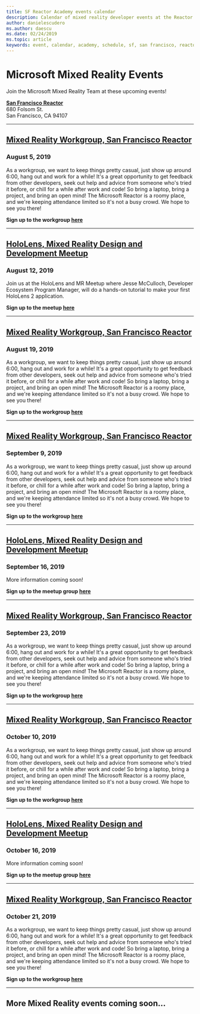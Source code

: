 ```yaml
---
title: SF Reactor Academy events calendar
description: Calendar of mixed reality developer events at the Reactor in San Francisco.
author: danielescudero
ms.author: daescu
ms.date: 02/24/2019
ms.topic: article
keywords: event, calendar, academy, schedule, sf, san francisco, reactor
---
```


# Microsoft Mixed Reality Events

Join the Microsoft Mixed Reality Team at these upcoming events!

**[San Francisco Reactor](https://developer.microsoft.com/reactor/#ReactorSF)**<br>
680 Folsom St.<br>
San Francisco, CA 94107


---
## **[Mixed Reality Workgroup, San Francisco Reactor](https://emea01.safelinks.protection.outlook.com/?url=https%3A%2F%2Fwww.meetup.com%2Fhololens-mr%2F&data=02%7C01%7Cdaescu%40microsoft.com%7Ca8ddee063b7949a9992308d6903e62b0%7C72f988bf86f141af91ab2d7cd011db47%7C1%7C0%7C636854994961124360&sdata=YmnAAiWVxIJ700mO9gj%2BOz4W8%2BgKDjDhiJhYtfCzCFU%3D&reserved=0)**
### August 5, 2019
As a workgroup, we want to keep things pretty casual, just show up around 6:00, hang out and work for a while! It's a great opportunity to get feedback from other developers, seek out help and advice from someone who's tried it before, or chill for a while after work and code! So bring a laptop, bring a project, and bring an open mind! The Microsoft Reactor is a roomy place, and we're keeping attendance limited so it's not a busy crowd. We hope to see you there!

**Sign up to the workgroup [here](https://emea01.safelinks.protection.outlook.com/?url=https%3A%2F%2Fwww.meetup.com%2Fhololens-mr%2F&data=02%7C01%7Cdaescu%40microsoft.com%7Ca8ddee063b7949a9992308d6903e62b0%7C72f988bf86f141af91ab2d7cd011db47%7C1%7C0%7C636854994961124360&sdata=YmnAAiWVxIJ700mO9gj%2BOz4W8%2BgKDjDhiJhYtfCzCFU%3D&reserved=0)**

---
## **[HoloLens, Mixed Reality Design and Development Meetup](https://www.meetup.com/hololens-mr/events/263232210/)**
### August 12, 2019
Join us at the HoloLens and MR Meetup where Jesse McCulloch, Developer Ecosystem Program Manager, will do a hands-on tutorial to make your first HoloLens 2 application.

**Sign up to the meetup [here](https://www.meetup.com/hololens-mr/events/263232210/)**

---
## **[Mixed Reality Workgroup, San Francisco Reactor](https://emea01.safelinks.protection.outlook.com/?url=https%3A%2F%2Fwww.meetup.com%2Fhololens-mr%2F&data=02%7C01%7Cdaescu%40microsoft.com%7Ca8ddee063b7949a9992308d6903e62b0%7C72f988bf86f141af91ab2d7cd011db47%7C1%7C0%7C636854994961124360&sdata=YmnAAiWVxIJ700mO9gj%2BOz4W8%2BgKDjDhiJhYtfCzCFU%3D&reserved=0)**
### August 19, 2019
As a workgroup, we want to keep things pretty casual, just show up around 6:00, hang out and work for a while! It's a great opportunity to get feedback from other developers, seek out help and advice from someone who's tried it before, or chill for a while after work and code! So bring a laptop, bring a project, and bring an open mind! The Microsoft Reactor is a roomy place, and we're keeping attendance limited so it's not a busy crowd. We hope to see you there!

**Sign up to the workgroup [here](https://emea01.safelinks.protection.outlook.com/?url=https%3A%2F%2Fwww.meetup.com%2Fhololens-mr%2F&data=02%7C01%7Cdaescu%40microsoft.com%7Ca8ddee063b7949a9992308d6903e62b0%7C72f988bf86f141af91ab2d7cd011db47%7C1%7C0%7C636854994961124360&sdata=YmnAAiWVxIJ700mO9gj%2BOz4W8%2BgKDjDhiJhYtfCzCFU%3D&reserved=0)**

---
## **[Mixed Reality Workgroup, San Francisco Reactor](https://emea01.safelinks.protection.outlook.com/?url=https%3A%2F%2Fwww.meetup.com%2Fhololens-mr%2F&data=02%7C01%7Cdaescu%40microsoft.com%7Ca8ddee063b7949a9992308d6903e62b0%7C72f988bf86f141af91ab2d7cd011db47%7C1%7C0%7C636854994961124360&sdata=YmnAAiWVxIJ700mO9gj%2BOz4W8%2BgKDjDhiJhYtfCzCFU%3D&reserved=0)**
### September 9, 2019
As a workgroup, we want to keep things pretty casual, just show up around 6:00, hang out and work for a while! It's a great opportunity to get feedback from other developers, seek out help and advice from someone who's tried it before, or chill for a while after work and code! So bring a laptop, bring a project, and bring an open mind! The Microsoft Reactor is a roomy place, and we're keeping attendance limited so it's not a busy crowd. We hope to see you there!

**Sign up to the workgroup [here](https://emea01.safelinks.protection.outlook.com/?url=https%3A%2F%2Fwww.meetup.com%2Fhololens-mr%2F&data=02%7C01%7Cdaescu%40microsoft.com%7Ca8ddee063b7949a9992308d6903e62b0%7C72f988bf86f141af91ab2d7cd011db47%7C1%7C0%7C636854994961124360&sdata=YmnAAiWVxIJ700mO9gj%2BOz4W8%2BgKDjDhiJhYtfCzCFU%3D&reserved=0)**

---
## **[HoloLens, Mixed Reality Design and Development Meetup](https://www.meetup.com/hololens-mr/)**
### September 16, 2019
More information coming soon!

**Sign up to the meetup group [here](https://www.meetup.com/hololens-mr/)**

---
## **[Mixed Reality Workgroup, San Francisco Reactor](https://emea01.safelinks.protection.outlook.com/?url=https%3A%2F%2Fwww.meetup.com%2Fhololens-mr%2F&data=02%7C01%7Cdaescu%40microsoft.com%7Ca8ddee063b7949a9992308d6903e62b0%7C72f988bf86f141af91ab2d7cd011db47%7C1%7C0%7C636854994961124360&sdata=YmnAAiWVxIJ700mO9gj%2BOz4W8%2BgKDjDhiJhYtfCzCFU%3D&reserved=0)**
### September 23, 2019
As a workgroup, we want to keep things pretty casual, just show up around 6:00, hang out and work for a while! It's a great opportunity to get feedback from other developers, seek out help and advice from someone who's tried it before, or chill for a while after work and code! So bring a laptop, bring a project, and bring an open mind! The Microsoft Reactor is a roomy place, and we're keeping attendance limited so it's not a busy crowd. We hope to see you there!

**Sign up to the workgroup [here](https://emea01.safelinks.protection.outlook.com/?url=https%3A%2F%2Fwww.meetup.com%2Fhololens-mr%2F&data=02%7C01%7Cdaescu%40microsoft.com%7Ca8ddee063b7949a9992308d6903e62b0%7C72f988bf86f141af91ab2d7cd011db47%7C1%7C0%7C636854994961124360&sdata=YmnAAiWVxIJ700mO9gj%2BOz4W8%2BgKDjDhiJhYtfCzCFU%3D&reserved=0)**

---
## **[Mixed Reality Workgroup, San Francisco Reactor](https://emea01.safelinks.protection.outlook.com/?url=https%3A%2F%2Fwww.meetup.com%2Fhololens-mr%2F&data=02%7C01%7Cdaescu%40microsoft.com%7Ca8ddee063b7949a9992308d6903e62b0%7C72f988bf86f141af91ab2d7cd011db47%7C1%7C0%7C636854994961124360&sdata=YmnAAiWVxIJ700mO9gj%2BOz4W8%2BgKDjDhiJhYtfCzCFU%3D&reserved=0)**
### October 10, 2019
As a workgroup, we want to keep things pretty casual, just show up around 6:00, hang out and work for a while! It's a great opportunity to get feedback from other developers, seek out help and advice from someone who's tried it before, or chill for a while after work and code! So bring a laptop, bring a project, and bring an open mind! The Microsoft Reactor is a roomy place, and we're keeping attendance limited so it's not a busy crowd. We hope to see you there!

**Sign up to the workgroup [here](https://emea01.safelinks.protection.outlook.com/?url=https%3A%2F%2Fwww.meetup.com%2Fhololens-mr%2F&data=02%7C01%7Cdaescu%40microsoft.com%7Ca8ddee063b7949a9992308d6903e62b0%7C72f988bf86f141af91ab2d7cd011db47%7C1%7C0%7C636854994961124360&sdata=YmnAAiWVxIJ700mO9gj%2BOz4W8%2BgKDjDhiJhYtfCzCFU%3D&reserved=0)**

---
## **[HoloLens, Mixed Reality Design and Development Meetup](https://www.meetup.com/hololens-mr/)**
### October 16, 2019
More information coming soon!

**Sign up to the meetup group [here](https://www.meetup.com/hololens-mr/)**

---

## **[Mixed Reality Workgroup, San Francisco Reactor](https://emea01.safelinks.protection.outlook.com/?url=https%3A%2F%2Fwww.meetup.com%2Fhololens-mr%2F&data=02%7C01%7Cdaescu%40microsoft.com%7Ca8ddee063b7949a9992308d6903e62b0%7C72f988bf86f141af91ab2d7cd011db47%7C1%7C0%7C636854994961124360&sdata=YmnAAiWVxIJ700mO9gj%2BOz4W8%2BgKDjDhiJhYtfCzCFU%3D&reserved=0)**
### October 21, 2019
As a workgroup, we want to keep things pretty casual, just show up around 6:00, hang out and work for a while! It's a great opportunity to get feedback from other developers, seek out help and advice from someone who's tried it before, or chill for a while after work and code! So bring a laptop, bring a project, and bring an open mind! The Microsoft Reactor is a roomy place, and we're keeping attendance limited so it's not a busy crowd. We hope to see you there!

**Sign up to the workgroup [here](https://emea01.safelinks.protection.outlook.com/?url=https%3A%2F%2Fwww.meetup.com%2Fhololens-mr%2F&data=02%7C01%7Cdaescu%40microsoft.com%7Ca8ddee063b7949a9992308d6903e62b0%7C72f988bf86f141af91ab2d7cd011db47%7C1%7C0%7C636854994961124360&sdata=YmnAAiWVxIJ700mO9gj%2BOz4W8%2BgKDjDhiJhYtfCzCFU%3D&reserved=0)**

---
## More Mixed Reality events coming soon...
